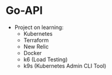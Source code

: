 # Go-API
- Project on learning:
    - Kubernetes
    - Terraform
    - New Relic
    - Docker
    - k6 (Load Testing)
    - k9s (Kubernetes Admin CLI Tool)
